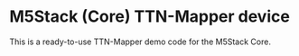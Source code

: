 # M5Stack (Core) TTN-Mapper device

This is a ready-to-use TTN-Mapper demo code for the M5Stack Core.
